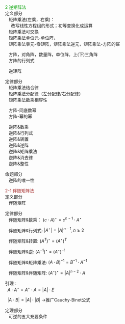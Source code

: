 <font color=syan>2 逆矩阵法</font>  
定义部分  
 $\enspace$ 矩阵乘法(左乘，右乘)：   
 $\enspace\enspace$ 改写线性方程组的形式；初等变换化成运算  
 $\enspace$ 矩阵乘法可交换  
 $\enspace$ 矩阵乘法单位元-单位阵，  
 $\enspace$ 矩阵乘法零元-零矩阵，矩阵乘法逆元，矩阵乘法-方阵的幂  
  
  
 $\enspace$ 方阵，对角阵，数量阵，单位阵，上(下)三角阵  
 $\enspace$ 方阵的行列式  
  
 $\enspace$ 逆矩阵  
  
定律部分  
 $\enspace$ 矩阵乘法结合律  
 $\enspace$ 矩阵乘法分配律（左分配律/右分配律）  
 $\enspace$ 矩阵乘法数乘相容性  
  
 $\enspace$ 方阵-同底数幂  
 $\enspace$ 方阵-幂的幂  
  
 $\enspace$ 逆阵&数乘  
 $\enspace$ 逆阵&行列式  
 $\enspace$ 逆阵&转置  
 $\enspace$ 逆阵&逆阵  
 $\enspace$ 逆阵&矩阵乘法  
 $\enspace$ 逆阵&消去律  
 $\enspace$ 逆阵&整性  
  
命题部分  
 $\enspace$ 逆阵的唯一性  
  
<font color=brown>2-1 伴随矩阵法</font>  
定义部分  
 $\enspace$ 伴随矩阵  
  
定律部分  
 $\enspace$ 伴随矩阵&数乘： $(c\cdot A)^\star=c^{n-1}\cdot A^\star$   
  
 $\enspace$ 伴随矩阵&行列式: $|A^\star|=|A|^{n-1}, n\geq2$   
  
 $\enspace$ 伴随矩阵&转置: $(A^T)^\star=(A^\star)^T$   
  
 $\enspace$ 伴随矩阵&逆: $(A^{-1})^\star=(A^\star)^{-1}$   
  
 $\enspace$ 伴随矩阵&矩阵乘法: $(A\cdot B)^{-1}=B^{-1}\cdot A^{-1}$   
  
 $\enspace$ 伴随矩阵&伴随矩阵:  $(A^\star)^\star=|A|^{n-2}\cdot A$   
  
引理：  
 $\enspace A\cdot A^\star = A^\star\cdot A = |A|\cdot E$   
  
 $\enspace|A\cdot B|=|A|\cdot|B|$  →推广Cauchy-Binet公式  
  
定理部分  
 $\enspace$ 可逆的五大充要条件  
